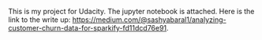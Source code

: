 This is my project for Udacity.  The jupyter notebook is attached. Here is the link to the write up: https://medium.com/@sashyabaral1/analyzing-customer-churn-data-for-sparkify-fd11dcd76e91. 
